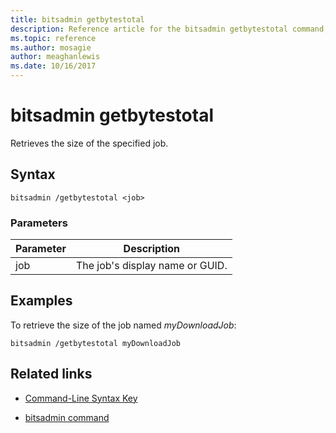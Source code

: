 ```yaml
---
title: bitsadmin getbytestotal
description: Reference article for the bitsadmin getbytestotal command, which Retrieves the size of the specified job.
ms.topic: reference
ms.author: mosagie
author: meaghanlewis
ms.date: 10/16/2017
---
```



# bitsadmin getbytestotal

Retrieves the size of the specified job.

## Syntax

```
bitsadmin /getbytestotal <job>
```

### Parameters

| Parameter | Description |
| -------------- | -------------- |
| job | The job's display name or GUID. |

## Examples

To retrieve the size of the job named *myDownloadJob*:

```
bitsadmin /getbytestotal myDownloadJob
```

## Related links

- [Command-Line Syntax Key](command-line-syntax-key.md)

- [bitsadmin command](bitsadmin.md)
